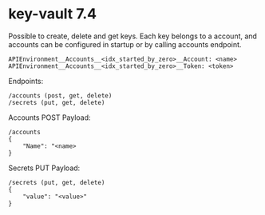 # key-vault 7.4
Possible to create, delete and get keys. Each key belongs to a account, and accounts can be configured in startup or by calling accounts endpoint.

```
APIEnvironment__Accounts__<idx_started_by_zero>__Account: <name>
APIEnvironment__Accounts__<idx_started_by_zero>__Token: <token>
```

Endpoints:

```
/accounts (post, get, delete)
/secrets (put, get, delete)
```

Accounts POST Payload:
```
/accounts
{
    "Name": "<name>
}
```

Secrets PUT Payload:
```
/secrets (put, get, delete)
{
    "value": "<value>"
}
```